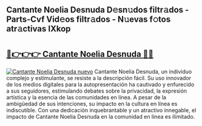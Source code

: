 ## Cantante Noelia Desnuda D𝚎sn𝚞dos filtr𝚊dos - Parts-Cvf Vid𝚎os filtr𝚊dos - N𝚞evas f𝚘tos atr𝚊ctivas IXkop

# <h2><a href="http://mbc39o.tromn.icu/?c=Cantante+Noelia+Desnuda">🔗👉👉👉 Cantante Noelia Desnuda 🔗🔗</a></h2>

[![Cantante Noelia Desnuda nuevo](https://i.imgur.com/pEAQMta.gif)](http://mbc39o.tromn.icu/?c=Cantante+Noelia+Desnuda)
Cantante Noelia Desnuda, un individuo complejo y estimulante, se resiste a la descripción fácil. Su uso innovador de los medios digitales para la autopresentación ha cautivado y enfurecido a sus seguidores, estimulando debates sobre la privacidad, la expresión artística y la esencia de las comunidades en línea. A pesar de la ambigüedad de sus intenciones, su impacto en la cultura en línea es indiscutible. Con una dedicación inquebrantable y un atractivo innegable, el impacto de Cantante Noelia Desnuda en la comunidad en línea es ilimitado.
